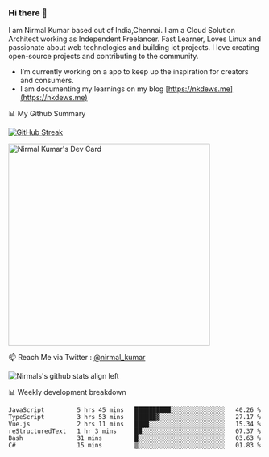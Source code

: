 ### Hi there 👋

 I am Nirmal Kumar based out of India,Chennai. I am a Cloud Solution Architect working as Independent Freelancer. Fast Learner, Loves Linux and passionate about web technologies and building iot projects. I love creating open-source projects and contributing to the community.

- I’m currently working on a app to keep up the inspiration for creators and consumers.
- I am documenting my learnings on my blog [https://nkdews.me](https://nkdews.me)


📊 My Github Summary

[![GitHub Streak](https://github-readme-streak-stats.herokuapp.com?user=nk-gears&theme=dark&hide_border=true&date_format=M%20j%5B%2C%20Y%5D)](https://git.io/streak-stats)

<a href="https://app.daily.dev/nirmal_kumar"><img src="https://api.daily.dev/devcards/a16cfcf02d384b16b41de71ce4d1d811.png?r=8ve" width="400" alt="Nirmal Kumar's Dev Card"/></a>

📫 Reach Me via  Twitter : [@nirmal_kumar](https://twitter.com/nirmal_kumar)

![Nirmals's github stats align left](https://github-readme-stats.vercel.app/api?username=nk-gears&show_icons=true)


📊 Weekly development breakdown

<!--START_SECTION:waka-->

```text
JavaScript         5 hrs 45 mins   ██████████░░░░░░░░░░░░░░░   40.26 %
TypeScript         3 hrs 53 mins   ██████▓░░░░░░░░░░░░░░░░░░   27.17 %
Vue.js             2 hrs 11 mins   ████░░░░░░░░░░░░░░░░░░░░░   15.34 %
reStructuredText   1 hr 3 mins     ██░░░░░░░░░░░░░░░░░░░░░░░   07.37 %
Bash               31 mins         █░░░░░░░░░░░░░░░░░░░░░░░░   03.63 %
C#                 15 mins         ▒░░░░░░░░░░░░░░░░░░░░░░░░   01.83 %
```

<!--END_SECTION:waka-->



